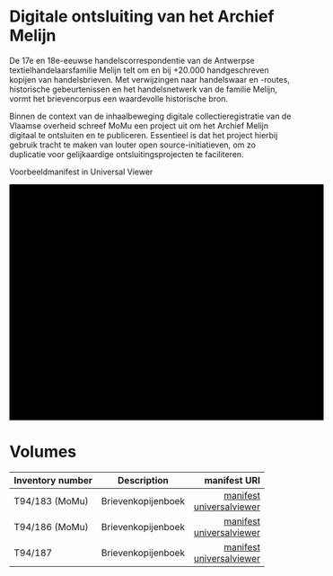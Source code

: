 # Digitale ontsluiting van het Archief Melijn

De 17e en 18e-eeuwse handelscorrespondentie van de Antwerpse textielhandelaarsfamilie Melijn telt om en bij +20.000 handgeschreven kopijen van handelsbrieven. Met verwijzingen naar handelswaar en -routes, historische gebeurtenissen en het handelsnetwerk van de familie Melijn, vormt het brievencorpus een waardevolle historische bron.

Binnen de context van de inhaalbeweging digitale collectieregistratie van de Vlaamse overheid schreef MoMu een project uit om het Archief Melijn digitaal te ontsluiten en te publiceren. Essentieel is dat het project hierbij gebruik tracht te maken van louter open source-initiatieven, om zo duplicatie voor gelijkaardige ontsluitingsprojecten te faciliteren.

Voorbeeldmanifest in Universal Viewer <div class="uv" data-locale="en-GB:English (GB),cy-GB:Cymraeg" data-config="/config.json" data-uri="https://museumstichting.resourcespace.com/iiif/11515/manifest" data-collectionindex="0" data-manifestindex="0" data-sequenceindex="0" data-canvasindex="0" data-xywh="-3841,-257,11005,5135" data-rotation="0" style="width:560px; height:420px; background-color: #000"></div><script type="text/javascript" id="embedUV" src="https://universalviewer.io/vendor/uv/lib/embed.js"></script><script type="text/javascript">/* wordpress fix */</script>

# Volumes

| Inventory number        | Description           | manifest URI  |
| ------------- |:-------------:| -----:|
| T94/183 (MoMu)      | Brievenkopijenboek |[manifest](https://museumstichting.resourcespace.com/iiif/11515/manifest)<br>[universalviewer](https://universalviewer.io/uv.html?manifest=https://museumstichting.resourcespace.com/iiif/11515/manifest)|
| T94/186 (MoMu)      | Brievenkopijenboek      |[manifest](https://museumstichting.resourcespace.com/iiif/11518/manifest)<br>[universalviewer](https://universalviewer.io/uv.html?manifest=https://museumstichting.resourcespace.com/iiif/11518/manifest)|
| T94/187 | Brievenkopijenboek      |[manifest](https://museumstichting.resourcespace.com/iiif/11519/manifest)<br>[universalviewer](https://universalviewer.io/uv.html?manifest=https://museumstichting.resourcespace.com/iiif/11519/manifest)|
